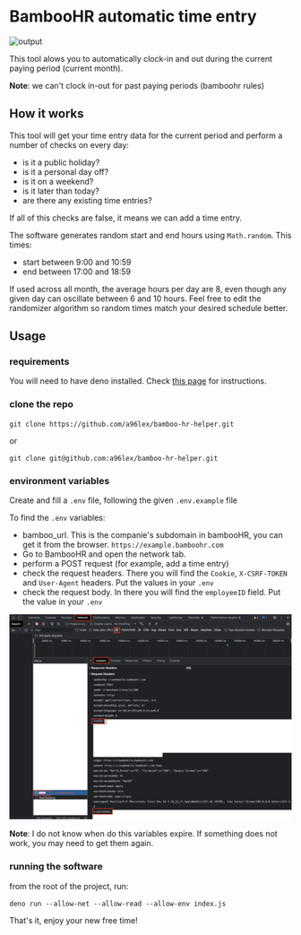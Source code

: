 # BambooHR automatic time entry

![output](img/output.png)

This tool alows you to automatically clock-in and out during the current paying period (current month).

**Note**: we can't clock in-out for past paying periods (bamboohr rules)

## How it works

This tool will get your time entry data for the current period and perform a number of checks on every day:

- is it a public holiday?
- is it a personal day off?
- is it on a weekend?
- is it later than today?
- are there any existing time entries?

If all of this checks are false, it means we can add a time entry.

The software generates random start and end hours using `Math.random`. This times:

- start between 9:00 and 10:59
- end between 17:00 and 18:59

If used across all month, the average hours per day are 8, even though any given day can oscillate between 6 and 10 hours. Feel free to edit the randomizer algorithm so random times match your desired schedule better.

## Usage

### requirements

You will need to have deno installed. Check [this page](https://deno.land/manual@v1.29.1/getting_started/installation) for instructions.

### clone the repo

```
git clone https://github.com/a96lex/bamboo-hr-helper.git
```

or

```
git clone git@github.com:a96lex/bamboo-hr-helper.git
```

### environment variables

Create and fill a `.env` file, following the given `.env.example` file

To find the `.env` variables:

- bamboo_url. This is the companie's subdomain in bambooHR, you can get it from the browser. `https://example.bamboohr.com`
- Go to BambooHR and open the network tab.
- perform a POST request (for example, add a time entry)
- check the request headers. There you will find the `Cookie`, `X-CSRF-TOKEN` and `User-Agent` headers. Put the values in your `.env`
- check the request body. In there you will find the `employeeID` field. Put the value in your `.env`

![browser](img/browser.png)

**Note**: I do not know when do this variables expire. If something does not work, you may need to get them again.


### running the software

from the root of the project, run:

```
deno run --allow-net --allow-read --allow-env index.js
```

That's it, enjoy your new free time!
